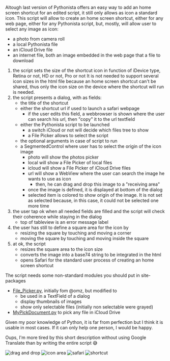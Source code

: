 Altough last version of Pythonista offers an easy way to add an home screen shortcut for an edited script, it still only allows as icon a standard icon.
This script will allow to create an home screen shortcut, either for any web page, either for any Pythonista script, but, mostly, will allow user to select any image as icon:
- a photo from camera roll
- a local Pythonista file
- an iCloud Drive file
- an internet file, both an image embedded in the web page that a file to download

1) the script sets the size of the shortcut icon in function of iDevice type, Retina or not, HD or not, Pro or not
It is not needed to support several icon sizes in the html file because an home screen shortcut can't be shared, thus only the icon size on the device where the shortcut will run is needed.
2) the script presents a dialog, with as fields:
   - the title of the shortcut 
   - either the shortcut url if used to launch a safari webpage 
     - if the user edits this field, a webbrowser is shown where the user can
       search his url, then "copy" it to the url textfield
   - either the Pythonista script to be launched
     - a switch iCloud or not will decide which files tree to show
     - a File Picker allows to select the script
   - the optional arguments in case of script to run
   - a SegmentedControl where user has to select the origin of the icon image
     - photo will show the photos picker
     - local will show a File Picker of local files
     - icloud will show a File Picker of iCloud Drive files
     - url will show a WebView where the user can search the image he wants to
       use as icon
       - then, he can drag and drop this image to a "receiving area"
     - once the image is defined, it is displayed at bottom of the dialog
     - selected item is colored to show origin of the image. It is not set as selected because, in this case, it could not be selected one more time
3) the user tap ok when all needed fields are filled and the script will check 
   their coherence while staying in the dialog
   - top of tableview is an error message label
4) the user has still to define a square area for the icon by 
   - resizing the square by touching and moving a corner
   - moving the square by touching and moving inside the square
5) at ok, the script 
   - resizes the square area to the icon size 
   - converts the image into a base74 string to be integrated in the html
   - opens Safari for the standard user process of creating an home screen
   shortcut


The script needs some non-standard modules you should put in site-packages
  - [File_Picker.py](https://github.com/cvpe/Pythonista-scripts/blob/master/File_Picker.py), initially fom @omz, but modified to
    - be used in a TextField of a dialog
    - display thumbnails of images
    - show only selectable files (initially non selectable were grayed)
  - [MyPickDocument.py](https://github.com/cvpe/Pythonista-scripts/blob/master/MyPickDocument.py) to pick any file in iCloud Drive
  
Given my poor knowledge of Python, it is far from perfection but I think it is usable in most cases. If it can only help one person, I would be happy.

Oups, I'm more tired by this short description without using Google Translate than by writing the entire script 😅

![drag and drop](https://i.imgur.com/CZMDN3j.jpg)
![icon area](https://i.imgur.com/uVDSqfC.jpg)
![safari](https://i.imgur.com/AQ0W1uH.jpg)
![shortcut](https://i.imgur.com/6NV97Sj.jpg)
